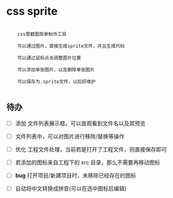 # css sprite

```

	css雪碧图简单制作工具
	
	可以通过图片，直接生成sprite文件，并且生成代码
	
	可以通过鼠标点击调整图片位置

	可以添加单张图片，以及删除单张图片

	可以保存为.sprite文件，以后好维护
	
```

## 待办

- [ ] 添加 文件列表展示框，可以直观看到文件名以及其预览
- [ ] 文件列表中，可以对图片进行移除/替换等操作
- [ ] 优化 工程文件处理，当前若是打开了工程文件，则直接保存即可
- [ ] 若添加的图标来自工程下的 src 目录，那么不需要再移动图标
- [ ] **bug** 打开项目/新建项目时，未移除已经存在的图标
- [ ] 自动将中文转换成拼音(可以在选中图标后编辑)

